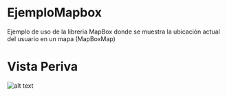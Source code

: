 # EjemploMapbox
Ejemplo de uso de la libreria MapBox donde se muestra la ubicación actual del usuario en un mapa (MapBoxMap)

# Vista Periva
![alt text](https://raw.githubusercontent.com/aaron-za-dev/EjemploMapbox/blob/master/app/demo/mapbox-example.gif)
